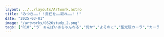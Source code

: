 ```yaml
---
layout: ../../layouts/Artwork.astro
title: "みつき……！！責任を……取れ……！！"
date: "2025-03-01"
image: "/artworks/0526study_2.png"
tags: ["R18","う゛ぁんぱいあちゃんねる","伺か","よそのこ","聖光院カーラ","カーラ母","桂樹美月姫","お気に入り","モノクロ"]
---
```


